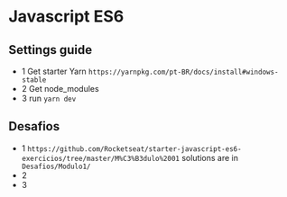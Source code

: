 # Javascript ES6


## Settings guide
- 1 Get starter Yarn ``https://yarnpkg.com/pt-BR/docs/install#windows-stable``
- 2 Get node_modules
- 3 run ``yarn dev`` 
## Desafios 

- 1 ``https://github.com/Rocketseat/starter-javascript-es6-exercicios/tree/master/M%C3%B3dulo%2001`` solutions are in `` Desafios/Modulo1/``
- 2  
- 3
